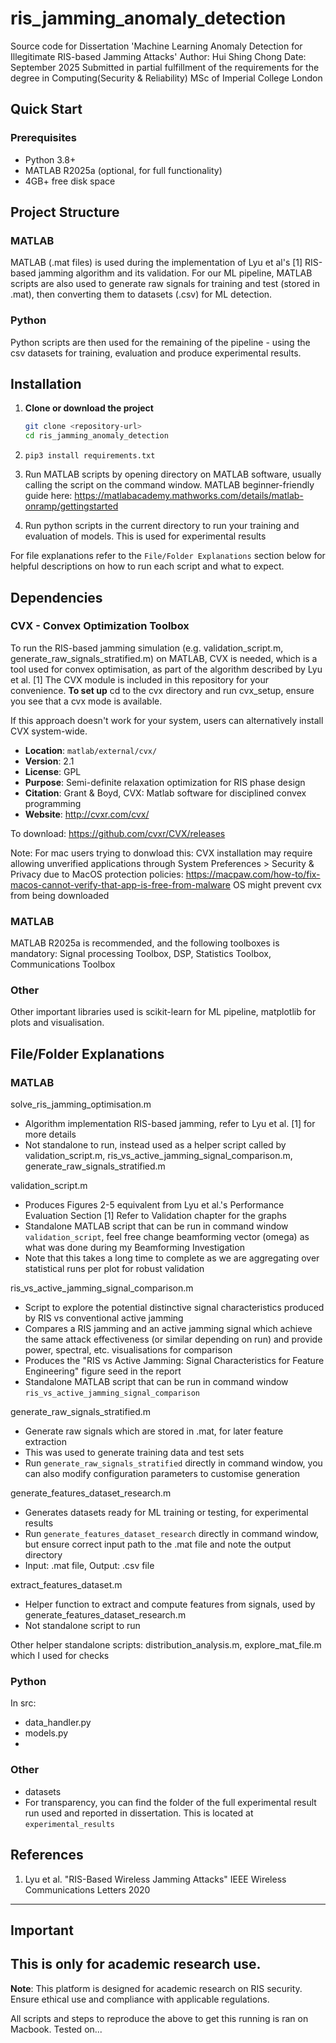 # ris_jamming_anomaly_detection

Source code for Dissertation 'Machine Learning Anomaly Detection for Illegitimate RIS-based Jamming Attacks'
Author: Hui Shing Chong
Date: September 2025
Submitted in partial fulfillment of the requirements for the degree in Computing(Security & Reliability) MSc of Imperial College London

## Quick Start

### Prerequisites

- Python 3.8+
- MATLAB R2025a (optional, for full functionality)
- 4GB+ free disk space

## Project Structure

### MATLAB

MATLAB (.mat files) is used during the implementation of Lyu et al's [1] RIS-based jamming algorithm and its validation. For our ML pipeline, MATLAB scripts are also used to generate raw signals for training and test (stored in .mat), then converting them to datasets (.csv) for ML detection.

### Python

Python scripts are then used for the remaining of the pipeline - using the csv datasets for training, evaluation and produce experimental results.

## Installation

1. **Clone or download the project**

   ```bash
   git clone <repository-url>
   cd ris_jamming_anomaly_detection
   ```

2. `pip3 install requirements.txt`

3. Run MATLAB scripts by opening directory on MATLAB software, usually calling the script on the command window. MATLAB beginner-friendly guide here: https://matlabacademy.mathworks.com/details/matlab-onramp/gettingstarted

4. Run python scripts in the current directory to run your training and evaluation of models. This is used for experimental results

For file explanations refer to the `File/Folder Explanations` section below for helpful descriptions on how to run each script and what to expect.

## Dependencies

### CVX - Convex Optimization Toolbox

To run the RIS-based jamming simulation (e.g. validation_script.m, generate_raw_signals_stratified.m) on MATLAB, CVX is needed, which is a tool used for convex optimisation, as part of the algorithm described by Lyu et al. [1]
The CVX module is included in this repository for your convenience. **To set up** cd to the cvx directory and run cvx_setup, ensure you see that a cvx mode is available.

If this approach doesn't work for your system, users can alternatively install CVX system-wide.

- **Location**: `matlab/external/cvx/`
- **Version**: 2.1
- **License**: GPL
- **Purpose**: Semi-definite relaxation optimization for RIS phase design
- **Citation**: Grant & Boyd, CVX: Matlab software for disciplined convex programming
- **Website**: http://cvxr.com/cvx/

To download: https://github.com/cvxr/CVX/releases

Note: For mac users trying to donwload this: CVX installation may require allowing unverified applications through System Preferences > Security \& Privacy due to MacOS protection policies: https://macpaw.com/how-to/fix-macos-cannot-verify-that-app-is-free-from-malware OS might prevent cvx from being downloaded

### MATLAB

MATLAB R2025a is recommended, and the following toolboxes is mandatory:
Signal processing Toolbox, DSP, Statistics Toolbox, Communications Toolbox

### Other

Other important libraries used is scikit-learn for ML pipeline, matplotlib for plots and visualisation.

## File/Folder Explanations

### MATLAB

solve_ris_jamming_optimisation.m

- Algorithm implementation RIS-based jamming, refer to Lyu et al. [1] for more details
- Not standalone to run, instead used as a helper script called by validation_script.m, ris_vs_active_jamming_signal_comparison.m, generate_raw_signals_stratified.m

validation_script.m

- Produces Figures 2-5 equivalent from Lyu et al.'s Performance Evaluation Section [1] Refer to Validation chapter for the graphs
- Standalone MATLAB script that can be run in command window `validation_script`, feel free change beamforming vector (omega) as what was done during my Beamforming Investigation
- Note that this takes a long time to complete as we are aggregating over statistical runs per plot for robust validation

ris_vs_active_jamming_signal_comparison.m

- Script to explore the potential distinctive signal characteristics produced by RIS vs conventional active jamming
- Compares a RIS jamming and an active jamming signal which achieve the same attack effectiveness (or similar depending on run) and provide power, spectral, etc. visualisations for comparison
- Produces the "RIS vs Active Jamming: Signal Characteristics for Feature Engineering" figure seed in the report
- Standalone MATLAB script that can be run in command window `ris_vs_active_jamming_signal_comparison`

generate_raw_signals_stratified.m

- Generate raw signals which are stored in .mat, for later feature extraction
- This was used to generate training data and test sets
- Run `generate_raw_signals_stratified` directly in command window, you can also modify configuration parameters to customise generation

generate_features_dataset_research.m

- Generates datasets ready for ML training or testing, for experimental results
- Run `generate_features_dataset_research` directly in command window, but ensure correct input path to the .mat file and note the output directory
- Input: .mat file, Output: .csv file

extract_features_dataset.m

- Helper function to extract and compute features from signals, used by generate_features_dataset_research.m
- Not standalone script to run

Other helper standalone scripts: distribution_analysis.m, explore_mat_file.m which I used for checks

### Python

In src:

- data_handler.py
- models.py
-

### Other

- datasets
- For transparency, you can find the folder of the full experimental result run used and reported in dissertation. This is located at `experimental_results`

## References

1. Lyu et al. "RIS-Based Wireless Jamming Attacks" IEEE Wireless Communications Letters 2020

---

## Important

## This is only for academic research use.

**Note**: This platform is designed for academic research on RIS security. Ensure ethical use and compliance with applicable regulations.

All scripts and steps to reproduce the above to get this running is ran on Macbook. Tested on...
